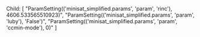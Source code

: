 Child: [
  "ParamSetting(('minisat_simplified.params', 'param', 'rinc'), 4606.533565510923)",
  "ParamSetting(('minisat_simplified.params', 'param', 'luby'), 'False')",
  "ParamSetting(('minisat_simplified.params', 'param', 'ccmin-mode'), 0)"
]